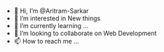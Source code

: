 - 👋 Hi, I’m @Aritram-Sarkar
- 👀 I’m interested in New things
- 🌱 I’m currently learning ...
- 💞️ I’m looking to collaborate on Web Development
- 📫 How to reach me ...

<!---
Aritram-Sarkar/Aritram-Sarkar is a ✨ special ✨ repository because its `README.md` (this file) appears on your GitHub profile.
You can click the Preview link to take a look at your changes.
--->
